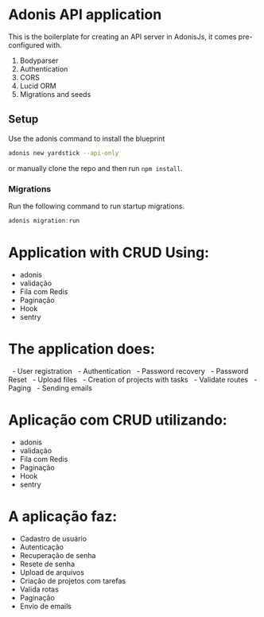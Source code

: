 # Adonis API application

This is the boilerplate for creating an API server in AdonisJs, it comes pre-configured with.

1. Bodyparser
2. Authentication
3. CORS
4. Lucid ORM
5. Migrations and seeds

## Setup

Use the adonis command to install the blueprint

```bash
adonis new yardstick --api-only
```

or manually clone the repo and then run `npm install`.


### Migrations

Run the following command to run startup migrations.

```js
adonis migration:run
```

# Application with CRUD Using:
  - adonis
  - validação
  - Fila com Redis
  - Paginação
  - Hook
  - sentry


# The application does:
  - User registration
  - Authentication
  - Password recovery
  - Password Reset
  - Upload files
  - Creation of projects with tasks
  - Validate routes
  - Paging
  - Sending emails

# Aplicação com CRUD utilizando:
  - adonis
  - validação
  - Fila com Redis
  - Paginação
  - Hook
  - sentry
 
# A aplicação faz:
  - Cadastro de usuário
  - Autenticação
  - Recuperação de senha
  - Resete de senha
  - Upload de arquivos
  - Criação de projetos com tarefas
  - Valida rotas
  - Paginação
  - Envio de emails
